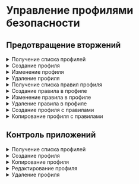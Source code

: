 # Управление профилями безопасности

## Предотвращение вторжений

<details>
<summary>Получение списка профилей</summary>

```
GET /ips/profiles
```

**Ответ на успешный запрос:** список объектов `IPSProfile`

```json5
{
    "id": "string",
    "name": "string",
    "comment": "string"
}
```
* `id` - идентификатор профиля;
* `name` - название профиля, максимальная длина - 42 символа;
* `comment` - комментарий, максимальная длина - 255 символов.

</details>

<details>
<summary>Создание профиля</summary>

```
POST /ips/profiles
```
**Json-тело запроса:**: объект `IPSProfile` без поля `id`

```json5
{
    "name": "string",
    "comment": "string"
}
```

* `name` - название профиля, максимальная длина - 42 символа;
* `comment` - комментарий, максимальная длина - 255 символов.

**Ответ на успешный запрос:**

```json5
{
  "id": "string"
}
```

* `id` - идентификатор профиля.

</details>

<details>
<summary>Изменение профиля</summary>

```
PATCH /ips/profiles/<id профиля>
```

**Json-тело запроса:** некоторые или все поля объекта `IPSProfile` без поля `id`

```json5
{
    "name": "string",
    "comment": "string"
}
```

* `name` - название профиля, максимальная длина - 42 символа;
* `comment` - комментарий, максимальная длина - 255 символов.

**Ответ на успешный запрос:** 200 ОК

</details>

</details>

<details>
<summary>Удаление профиля</summary>

```
DELETE /ips/profiles/<id профиля>
```

**Ответ на успешный запрос:** 200 ОК

</details>

<details>
<summary>Получение списка правил профиля</summary>

```
GET /ips/profile_rules?profile_id={string}
```

* `profile_id` - идентификатор профиля, список правил которого запрашивается.

**Ответ на успешный запрос:** список объектов `IPSProfileRule`

```json5
{
    "id": "integer",
    "filter": {
        "key": "sid" | "mitre_tactic_id" | "protocol" | "signature_severity" | "flow" | "classtype",
        "operator": "equals",
        "values": ["string" | "integer"],
    },
    "action": "default" | "alert" | "drop" | "skip",
    "comment": "string"
}
```

* `id` - номер правила выбора сигнатур;
* `filters` - список фильтров правила:
    * `key` - поле фильтра (`sid` - идентификатор, `mitre_tactic_id` - тактика MITRE, `protocol` - протокол, `signature_severity` - уровень серьезности, `flow` - направление, `classtype` - класс);
    * `operator` - оператор, только `equals`;
    * `values` - список значений, который используется для всех типов `key`, кроме `sid`(число).
* `action` - строка с действием при срабатывании правила;
* `comment` - комментарий, макимальная длина 255 символов.

</details>

<details>
<summary>Создание правила в профиле</summary>

```
POST /ips/profile_rules?profile_id={string}&anchor_item_id={int}&insert_after={true|false}
```

* `profile_id` - идентификатор профиля, в котором создается правило;
* `anchor_item_id` - идентификатор правила, ниже или выше которого нужно создать новое;
* `insert_after` - вставка до или после. Если `true` или отсутствует, то вставить правило сразу после указанного в `anchor_item_id`. Если `false`, то на месте указанного в `anchor_item_id`.

**Json-тело запроса:** список объектов `IPSProfileRule` без поля `id`

```json5
{
    "filters": [
        "key": "sid" | "mitre_tactic_id" | "protocol" | "signature_severity" | "flow" | "classtype",
        "operator": "equals",
        "values": ["string" | "integer"],
    ],
    "action": "default" | "alert" | "drop" | "skip",
    "comment": "string"
}
```

* `filters` - список фильтров правила:
    * `key` - поле фильтра (`sid` - идентификатор, `mitre_tactic_id` - тактика MITRE, `protocol` - протокол, `signature_severity` - уровень серьезности, `flow` - направление, `classtype` - класс);
    * `operator` - оператор, только `equals`;
    * `values` - список значений, который используется для всех типов `key`, кроме `sid`(число).
* `action` - строка с действием при срабатывании правила;
* `comment` - комментарий, максимальная длина - 255 символов.

**Ответ на успешный запрос:** 

```json5
{
  "id": "integer"
}
```

* `id` - номер правила выбора сигнатур.

</details>

<details>
<summary>Изменение правила в профиле</summary>

```
PATCH /ips/profile_rules?profile_id={string}&rule_id={int}
```

* `profile_id` - идентификатор профиля, в котором изменяется правило;
* `rule_id` - идентификатор правила в профиле.

**Json-тело запроса:** некоторые или все поля объекта `IPSProfileRule` без поля `id`

```json5
{
    "filters": [
        "key": "sid" | "mitre_tactic_id" | "protocol" | "signature_severity" | "flow" | "classtype",
        "operator": "equals",
        "values": ["string" | "integer"],
    ],
    "action": "default" | "alert" | "drop" | "skip",
    "comment": "string"
}
```

* `filters` - список фильтров правила:
    * `key` - поле фильтра (`sid` - идентификатор, `mitre_tactic_id` - тактика MITRE, `protocol` - протокол, `signature_severity` - уровень серьезности, `flow` - направление, `classtype` - класс);
    * `operator` - оператор, только `equals`;
    * `values` - список значений, который используется для всех типов `key`, кроме `sid`(число).
* `action` - строка с действием при срабатывании правила;
* `comment` - комментарий, максимальная длина - 255 символов.

**Ответ на успешный запрос:** 200 ОК

</details>

<details>

<summary>Удаление правила в профиле</summary>

```
DELETE /ips/profile_rules?profile_id={string}&rule_id={int}
```

* `profile_id` - идентификатор профиля, в котором удаляется правило;
* `rule_id` - идентификатор правила в профиле.

**Ответ на успешный запрос:** 200 ОК

</details>

<details>

<summary>Создание профиля с правилами</summary>

```
POST /ips/profiles-create-with-rules
```

**Json-тело запроса:**: объект `IPSProfileWithRule`

```json5
{
    "name": "string",
    "comment": "string",
    "rules": [
      "id": "integer",
      "filter": {
          "key": "sid" | "mitre_tactic_id" | "protocol" | "signature_severity" | "flow" | "classtype",
          "operator": "equals",
          "values": ["string" | "integer"],
    },
      "action": "default" | "alert" | "drop" | "skip",
      "comment": "string"
    ],
}
```

* `name` - название профиля, максимальная длина - 42 символа;
* `comment` - комментарий, максимальная длина - 255 символов;
* `id` - номер правила выбора сигнатур;
* `filters` - список фильтров правила:
    * `key` - поле фильтра (`sid` - идентификатор, `mitre_tactic_id` - тактика MITRE, `protocol` - протокол, `signature_severity` - уровень серьезности, `flow` - направление, `classtype` - класс);
    * `operator` - оператор, только `equals`;
    * `values` - список значений, который используется для всех типов `key`, кроме `sid`(число).
* `action` - строка с действием при срабатывании правила;
* `comment` - комментарий, макимальная длина 255 символов.

**Ответ на успешный запрос:**

```json5
{
  "id": "string"
}
```

* `id` - идентификатор созданного профиля с правилами.

</details>

<details>

<summary>Копирование профиля с правилами</summary>

```
POST /ips/profiles/<id профиля>/copy
```

**Ответ на успешный запрос:**

```json5
{
  "id": "string"
}
```

* `id` - идентификатор созданного профиля с правилами.

</details>

## Контроль приложений

<details>

<summary>Получение списка профилей</summary>

```
GET /api/application_control/profiles
```

**Ответ на успешный запрос:**

```json5
[
  {
  "id": "string",
  "name": "string",
  "comment": "string",
  "protocols": [
    {
      "id": "string",
      "action": "deny | allow"
    },
    ...
    ],
  }
]
```

* `id` - идентификатор профиля;
* `name` - название профиля;
* `comment` - комментарий к профилю;
* `protocols` - список протоколов, выбранных для профиля:
    * `id` - строковый идентификатор алиаса протокола с префиксом `id.l7`. Например, `id.l7.ftp_protocol`;
    * `action` - действие, применяемое к протоколу (`deny` - запретить, `allow` - разрешить).      

</details>

<details>

<summary>Создание профиля</summary>

```
POST /api/application_control/profiles
```

**Json-тело запроса:**

```json5

{
  "name": "string",
  "comment": "string",
  "protocols": [
    {
      "id": "string",
      "action": "deny | allow"
    },
    ...
    ],
}
```

* `name` - название профиля;
* `comment` - комментарий к профилю;
* `protocols` - список протоколов, выбранных для профиля:
    * `id` - строковый идентификатор алиаса протокола с префиксом `id.l7`. Например, `id.l7.ftp_protocol`;
    * `action` - действие, применяемое к протоколу (`deny` - запретить, `allow` - разрешить).

**Ответ на успешный запрос:**

```json5
[
  {
  "id": "string",
  "name": "string",
  "comment": "string",
  "protocols": [
    {
      "id": "string",
      "action": "deny | allow"
    },
    ...
    ],
  }
]
```

* `id` - идентификатор профиля;
* `name` - название профиля;
* `comment` - комментарий к профилю;
* `protocols` - список протоколов, выбранных для профиля:
    * `id` - строковый идентификатор алиаса протокола с префиксом `id.l7`. Например, `id.l7.ftp_protocol`;
    * `action` - действие, применяемое к протоколу (`deny` - запретить, `allow` - разрешить).

</details>

<details>

<summary>Копирование профиля</summary>

```
POST /api/application_control/profiles/<id профиля>/copy
```

**Ответ на успешный запрос:** 

```json5
{
  "id": "integer"
}
```

* `id` - идентификатор копии профиля.

</details>

<details>

<summary>Редактирование профиля</summary>

```
PATCH /api/application_control/profiles/<id профиля>
```

**Json-тело запроса:**

```json5
[
  {
  "name": "string",
  "comment": "string",
  "protocols": [
    {
      "id": "string",
      "action": "deny | allow"
    },
    ...
    ],
  }
]
```

* `name` - название профиля;
* `comment` - комментарий к профилю;
* `protocols` - список протоколов, выбранных для профиля:
    * `id` - строковый идентификатор алиаса протокола с префиксом `id.l7`. Например, `id.l7.ftp_protocol`;
    * `action` - действие, применяемое к протоколу (`deny` - запретить, `allow` - разрешить).

**Ответ на успешный запрос:** 200 OK

</details>

<details>

<summary>Удаление профиля</summary>

```
DELETE /api/application_control/profiles/<id профиля>
```

**Ответ на успешный запрос:** 200 OK

</details>